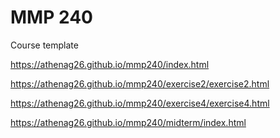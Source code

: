 # MMP 240
Course template

https://athenag26.github.io/mmp240/index.html

https://athenag26.github.io/mmp240/exercise2/exercise2.html

https://athenag26.github.io/mmp240/exercise4/exercise4.html

https://athenag26.github.io/mmp240/midterm/index.html